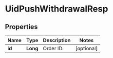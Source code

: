 
# UidPushWithdrawalResp

## Properties

Name | Type | Description | Notes
------------ | ------------- | ------------- | -------------
**id** | **Long** | Order ID. |  [optional]

